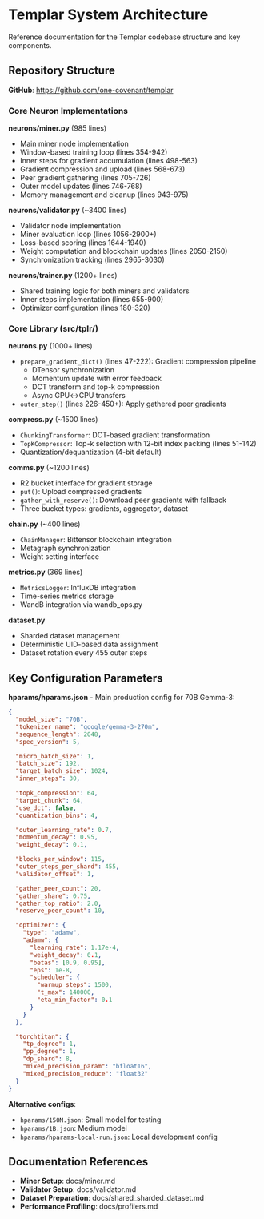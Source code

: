 # Templar System Architecture

Reference documentation for the Templar codebase structure and key components.

## Repository Structure

**GitHub**: https://github.com/one-covenant/templar

### Core Neuron Implementations

**neurons/miner.py** (985 lines)
- Main miner node implementation
- Window-based training loop (lines 354-942)
- Inner steps for gradient accumulation (lines 498-563)
- Gradient compression and upload (lines 568-673)
- Peer gradient gathering (lines 705-726)
- Outer model updates (lines 746-768)
- Memory management and cleanup (lines 943-975)

**neurons/validator.py** (~3400 lines)
- Validator node implementation
- Miner evaluation loop (lines 1056-2900+)
- Loss-based scoring (lines 1644-1940)
- Weight computation and blockchain updates (lines 2050-2150)
- Synchronization tracking (lines 2965-3030)

**neurons/trainer.py** (1200+ lines)
- Shared training logic for both miners and validators
- Inner steps implementation (lines 655-900)
- Optimizer configuration (lines 180-320)

### Core Library (src/tplr/)

**neurons.py** (1000+ lines)
- `prepare_gradient_dict()` (lines 47-222): Gradient compression pipeline
  - DTensor synchronization
  - Momentum update with error feedback
  - DCT transform and top-k compression
  - Async GPU↔CPU transfers
- `outer_step()` (lines 226-450+): Apply gathered peer gradients

**compress.py** (~1500 lines)
- `ChunkingTransformer`: DCT-based gradient transformation
- `TopKCompressor`: Top-k selection with 12-bit index packing (lines 51-142)
- Quantization/dequantization (4-bit default)

**comms.py** (~1200 lines)
- R2 bucket interface for gradient storage
- `put()`: Upload compressed gradients
- `gather_with_reserve()`: Download peer gradients with fallback
- Three bucket types: gradients, aggregator, dataset

**chain.py** (~400 lines)
- `ChainManager`: Bittensor blockchain integration
- Metagraph synchronization
- Weight setting interface

**metrics.py** (369 lines)
- `MetricsLogger`: InfluxDB integration
- Time-series metrics storage
- WandB integration via wandb_ops.py

**dataset.py**
- Sharded dataset management
- Deterministic UID-based data assignment
- Dataset rotation every 455 outer steps

## Key Configuration Parameters

**hparams/hparams.json** - Main production config for 70B Gemma-3:

```json
{
  "model_size": "70B",
  "tokenizer_name": "google/gemma-3-270m",
  "sequence_length": 2048,
  "spec_version": 5,

  "micro_batch_size": 1,
  "batch_size": 192,
  "target_batch_size": 1024,
  "inner_steps": 30,

  "topk_compression": 64,
  "target_chunk": 64,
  "use_dct": false,
  "quantization_bins": 4,

  "outer_learning_rate": 0.7,
  "momentum_decay": 0.95,
  "weight_decay": 0.1,

  "blocks_per_window": 115,
  "outer_steps_per_shard": 455,
  "validator_offset": 1,

  "gather_peer_count": 20,
  "gather_share": 0.75,
  "gather_top_ratio": 2.0,
  "reserve_peer_count": 10,

  "optimizer": {
    "type": "adamw",
    "adamw": {
      "learning_rate": 1.17e-4,
      "weight_decay": 0.1,
      "betas": [0.9, 0.95],
      "eps": 1e-8,
      "scheduler": {
        "warmup_steps": 1500,
        "t_max": 140000,
        "eta_min_factor": 0.1
      }
    }
  },

  "torchtitan": {
    "tp_degree": 1,
    "pp_degree": 1,
    "dp_shard": 8,
    "mixed_precision_param": "bfloat16",
    "mixed_precision_reduce": "float32"
  }
}
```

**Alternative configs**:
- `hparams/150M.json`: Small model for testing
- `hparams/1B.json`: Medium model
- `hparams/hparams-local-run.json`: Local development config

## Documentation References

- **Miner Setup**: docs/miner.md
- **Validator Setup**: docs/validator.md
- **Dataset Preparation**: docs/shared_sharded_dataset.md
- **Performance Profiling**: docs/profilers.md
